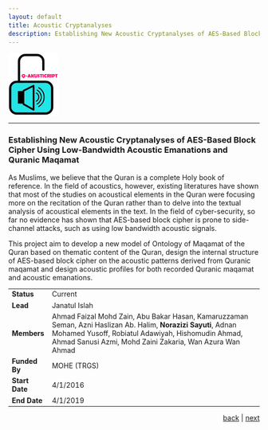 ```yaml
---
layout: default
title: Acoustic Cryptanalyses
description: Establishing New Acoustic Cryptanalyses of AES-Based Block Cipher Using Low-Bandwidth Acoustic Emanations and Quranic Maqamat.
---
```


<img src="images/akusticript.png" style="vertical-align:top" width="100">

* * *

<!--Q-AKUSTICRIPT-->

### Establishing New Acoustic Cryptanalyses of AES-Based Block Cipher Using Low-Bandwidth Acoustic Emanations and Quranic Maqamat

As Muslims, we believe that the Quran is a complete Holy book of reference. In the field of acoustics, however, existing literatures have shown that most of the studies on acoustical elements in the Quran were focusing more on the recitation of the Quran rather than to delve into the textual analysis of acoustical elements in the text. In the field of cyber-security, so far no evidence has shown that AES-based block cipher is prone to side-channel attacks, such as using low bandwidth acoustic signals.

This project aim to develop a new model of Ontology of Maqamat of the Quran based on thematic content of the Quran, design the internal structure of AES-based block cipher on the acoustic patterns derived from Quranic maqamat and design acoustic profiles for both recorded Quranic maqamat and acoustic emanations.

| | |
| ---- | --- |
| **Status** | Current |
| **Lead** | Janatul Islah |
| **Members** | Ahmad Faizal Mohd Zain, Abu Bakar Hasan, Kamaruzzaman Seman, Azni Haslizan Ab. Halim, **Norazizi Sayuti**, Adnan Mohamed Yusoff, Robiatul Adawiyah, Hishomudin Ahmad, Ahmad Sanusi Azmi, Mohd Zaini Zakaria, Wan Azura Wan Ahmad |
| **Funded By** | MOHE (TRGS) |
| **Start Date** | 4/1/2016 |
| **End Date** | 4/1/2019 |

<p style="text-align: right;">
<a href="stegano">back</a> | <a href="intelligentdata">next</a> 
</p>
